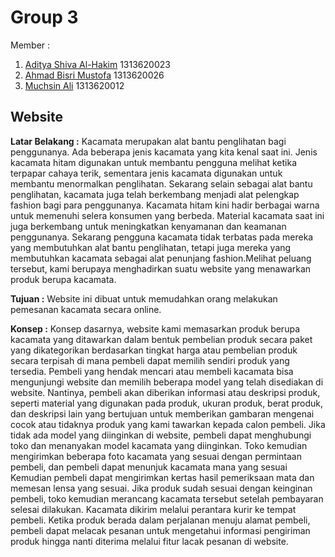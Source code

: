 # Group 3
Member  :
1. [Aditya Shiva Al-Hakim](https://github.com/Lawytel) 1313620023
2. [Ahmad Bisri Mustofa](https://github.com/Abim29) 1313620026
3. [Muchsin Ali](https://github.com/MuchsinA08) 1313620012

## Website
**Latar Belakang :**
Kacamata merupakan alat bantu penglihatan bagi penggunanya. Ada beberapa jenis kacamata yang kita kenal saat ini. Jenis kacamata hitam digunakan untuk membantu pengguna melihat ketika terpapar cahaya terik, sementara jenis kacamata digunakan untuk membantu menormalkan penglihatan. Sekarang selain sebagai alat bantu penglihatan, kacamata juga telah berkembang menjadi alat pelengkap fashion bagi para penggunanya. Kacamata hitam kini hadir berbagai warna untuk memenuhi selera konsumen yang berbeda. Material kacamata saat ini juga berkembang untuk meningkatkan kenyamanan dan keamanan penggunanya. Sekarang pengguna kacamata tidak terbatas pada mereka yang membutuhkan alat bantu penglihatan, tetapi juga mereka yang membutuhkan kacamata sebagai alat penunjang fashion.Melihat peluang tersebut, kami berupaya menghadirkan suatu website yang menawarkan produk berupa kacamata.

**Tujuan :**
Website ini dibuat untuk memudahkan orang melakukan pemesanan kacamata secara online.

**Konsep :**
Konsep dasarnya,  website kami memasarkan produk berupa kacamata yang ditawarkan dalam bentuk pembelian produk secara paket yang dikategorikan berdasarkan tingkat harga atau pembelian produk secara terpisah di mana pembeli dapat memilih sendiri produk yang tersedia. Pembeli yang hendak mencari atau membeli kacamata bisa mengunjungi website dan memilih beberapa model yang telah disediakan di website. Nantinya, pembeli akan diberikan informasi atau deskripsi produk, seperti material yang digunakan pada produk, ukuran produk, berat produk, dan deskripsi lain yang bertujuan untuk memberikan gambaran mengenai cocok atau tidaknya produk yang kami tawarkan kepada calon pembeli. Jika tidak ada model yang diinginkan di website, pembeli dapat menghubungi toko dan menanyakan model kacamata yang diinginkan. Toko kemudian mengirimkan beberapa foto kacamata yang sesuai dengan permintaan pembeli, dan pembeli dapat menunjuk kacamata mana yang sesuai Kemudian pembeli dapat mengirimkan kertas hasil pemeriksaan mata dan memesan lensa yang sesuai. Jika produk sudah sesuai dengan keinginan pembeli, toko kemudian merancang kacamata tersebut setelah pembayaran selesai dilakukan. Kacamata dikirim melalui perantara kurir ke tempat pembeli. Ketika produk berada dalam perjalanan menuju alamat pembeli, pembeli dapat melacak pesanan untuk mengetahui informasi pengiriman produk hingga nanti diterima melalui fitur lacak pesanan di website.
